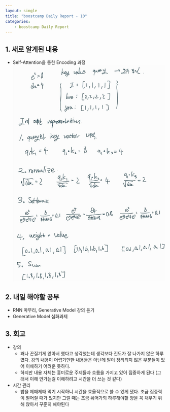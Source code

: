 ```yaml
---
layout: single
title: "boostcamp Daily Report - 10"
categories:
	- boostcamp Daily Report
---
```


## 1. 새로 알게된 내용

- Self-Attention을 통한 Encoding 과정
![jpg](/assets/images/20220208_235538424.jpg)

## 2. 내일 해야할 공부

- RNN 마무리, Generative Model 강의 듣기
- Generative Model 심화과제

## 3. 회고

- 강의
	- 꽤나 끈질기게 앉아서 했다고 생각했는데 생각보다 진도가 잘 나가지 않은 하루였다. 강의 내용이 어렵기만한 내용들은 아닌데 말이 정리되지 않은 부분들이 있어 이해하기 어려운 듯하다. 
	- 하지만 내용 자체는 흥미로운 주제들과 흐름을 가지고 있어 집중하게 된다 (그래서 이해 안가는걸 이해하려고 시간을 더 쓰는 것 같다)
- 시간 관리
	- 밥을 제때제때 먹기 시작하니 시간을 효율적으로 쓸 수 있게 됐다. 조금 집중력이 떨어질 때가 있지만 그럴 때는 조금 쉬어가되 하루해야할 양을 꼭 채우기 위해 앉아서 꾸준히 해야된다

